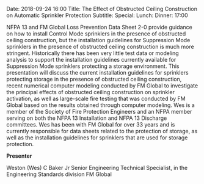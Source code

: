 Date: 2018-09-24 16:00
Title: The Effect of Obstructed Ceiling Construction on Automatic Sprinkler Protection
Subtitle: 
Special: 
Lunch:
Dinner: 17:00

NFPA 13 and FM Global Loss Prevention Data Sheet 2-0 provide guidance on how to install Control Mode sprinklers in the presence of obstructed ceiling construction, but the installation guidelines for Suppression Mode sprinklers in the presence of obstructed ceiling construction is much more stringent. Historically there has been very little test data or modeling analysis to support the installation guidelines currently available for Suppression Mode sprinklers protecting a storage environment. This presentation will discuss the current installation guidelines for sprinklers protecting storage in the presence of obstructed ceiling construction, recent numerical computer modeling conducted by FM Global to investigate the principal effects of obstructed ceiling construction on sprinkler activation, as well as large-scale fire testing that was conducted by FM Global based on the results obtained through computer modeling. Wes is a member of the Society of Fire Protection Engineers and an NFPA member serving on both the NFPA 13 Installation and NFPA 13 Discharge committees. Wes has been with FM Global for over 33 years and is currently responsible for data sheets related to the protection of storage, as well as the installation guidelines for sprinklers that are used for storage protection.

**Presenter**

Weston (Wes) C Baker Jr
Senior Engineering Technical Specialist, in the Engineering Standards division
FM Global